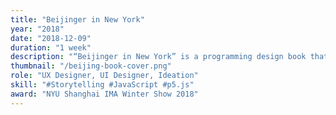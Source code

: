 ```yaml
---
title: "Beijinger in New York"
year: "2018"
date: "2018-12-09"
duration: "1 week"
description: "“Beijinger in New York” is a programming design book that compares two different cities I call home."
thumbnail: "/beijing-book-cover.png"
role: "UX Designer, UI Designer, Ideation"
skill: "#Storytelling #JavaScript #p5.js"
award: "NYU Shanghai IMA Winter Show 2018"
---
```

